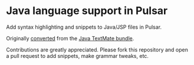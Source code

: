 # Java language support in Pulsar

Add syntax highlighting and snippets to Java/JSP files in Pulsar.

Originally [converted](https://pulsar-edit.dev/docs/launch-manual/sections/core-hacking/#converting-from-textmate) from the [Java TextMate bundle](https://github.com/textmate/java.tmbundle).

Contributions are greatly appreciated. Please fork this repository and open a pull request to add snippets, make grammar tweaks, etc.
